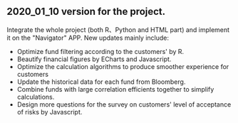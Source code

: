 ## 2020_01_10 version for the project. 
Integrate the whole project (both R、Python and HTML part) and implement it on the "Navigator" APP. 
New updates mainly include:
+ Optimize fund filtering according to the customers' by R.
+ Beautify financial figures by ECharts and Javascript.
+ Optimize the calculation algorithms to produce smoother experience for customers 
+ Update the historical data for each fund from Bloomberg.
+ Combine funds with large correlation efficients together to simplify calculations.
+ Design more questions for the survey on customers' level of acceptance of risks by Javascript.

